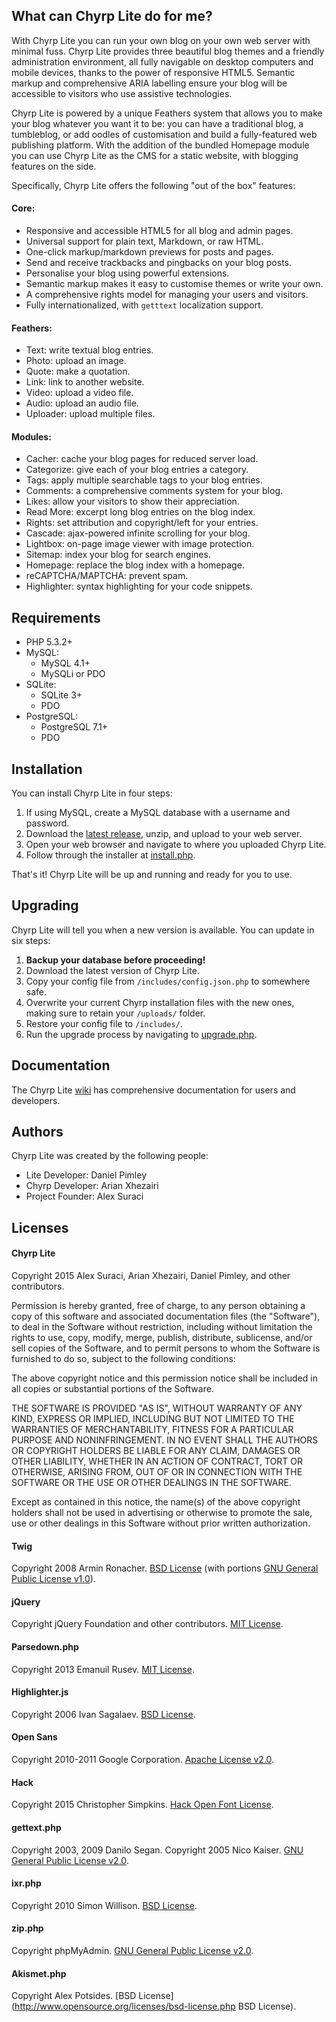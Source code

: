 ## What can Chyrp Lite do for me?
With Chyrp Lite you can run your own blog on your own web server with minimal fuss.
Chyrp Lite provides three beautiful blog themes and a friendly administration environment,
all fully navigable on desktop computers and mobile devices, thanks to the power of
responsive HTML5. Semantic markup and comprehensive ARIA labelling ensure your blog will
be accessible to visitors who use assistive technologies.

Chyrp Lite is powered by a unique Feathers system that allows you to make your blog
whatever you want it to be: you can have a traditional blog, a tumbleblog, or add oodles
of customisation and build a fully-featured web publishing platform. With the addition
of the bundled Homepage module you can use Chyrp Lite as the CMS for a static website,
with blogging features on the side.

Specifically, Chyrp Lite offers the following "out of the box" features:

#### Core:
* Responsive and accessible HTML5 for all blog and admin pages.
* Universal support for plain text, Markdown, or raw HTML.
* One-click markup/markdown previews for posts and pages.
* Send and receive trackbacks and pingbacks on your blog posts.
* Personalise your blog using powerful extensions.
* Semantic markup makes it easy to customise themes or write your own.
* A comprehensive rights model for managing your users and visitors.
* Fully internationalized, with `getttext` localization support.

#### Feathers:
* Text: write textual blog entries.
* Photo: upload an image.
* Quote: make a quotation.
* Link: link to another website.
* Video: upload a video file.
* Audio: upload an audio file.
* Uploader: upload multiple files.

#### Modules:
* Cacher: cache your blog pages for reduced server load.
* Categorize: give each of your blog entries a category.
* Tags: apply multiple searchable tags to your blog entries.
* Comments: a comprehensive comments system for your blog.
* Likes: allow your visitors to show their appreciation.
* Read More: excerpt long blog entries on the blog index.
* Rights: set attribution and copyright/left for your entries.
* Cascade: ajax-powered infinite scrolling for your blog.
* Lightbox: on-page image viewer with image protection.
* Sitemap: index your blog for search engines.
* Homepage: replace the blog index with a homepage.
* reCAPTCHA/MAPTCHA: prevent spam.
* Highlighter: syntax highlighting for your code snippets.

## Requirements

* PHP 5.3.2+
* MySQL:
  - MySQL 4.1+
  - MySQLi or PDO
* SQLite:
  - SQLite 3+
  - PDO
* PostgreSQL:
  - PostgreSQL 7.1+
  - PDO

## Installation
You can install Chyrp Lite in four steps:

1. If using MySQL, create a MySQL database with a username and password.
2. Download the [latest release](https://github.com/xenocrat/chyrp-lite/releases), unzip, and upload to your web server.
3. Open your web browser and navigate to where you uploaded Chyrp Lite.
4. Follow through the installer at [install.php](install.php).

That's it! Chyrp Lite will be up and running and ready for you to use.

## Upgrading
Chyrp Lite will tell you when a new version is available. You can update in six steps:

1. __Backup your database before proceeding!__
2. Download the latest version of Chyrp Lite.
3. Copy your config file from `/includes/config.json.php` to somewhere safe.
4. Overwrite your current Chyrp installation files with the new ones, making sure to retain your `/uploads/` folder.
5. Restore your config file to `/includes/`.
6. Run the upgrade process by navigating to [upgrade.php](upgrade.php).

## Documentation
The Chyrp Lite [wiki](https://github.com/xenocrat/chyrp-lite/wiki) has comprehensive documentation
for users and developers.

## Authors

Chyrp Lite was created by the following people:

* Lite Developer: Daniel Pimley
* Chyrp Developer: Arian Xhezairi
* Project Founder: Alex Suraci

## Licenses

#### Chyrp Lite

Copyright 2015 Alex Suraci, Arian Xhezairi, Daniel Pimley,
and other contributors.

Permission is hereby granted, free of charge, to any person
obtaining a copy of this software and associated documentation
files (the "Software"), to deal in the Software without
restriction, including without limitation the rights to use,
copy, modify, merge, publish, distribute, sublicense, and/or sell
copies of the Software, and to permit persons to whom the
Software is furnished to do so, subject to the following
conditions:

The above copyright notice and this permission notice shall be
included in all copies or substantial portions of the Software.

THE SOFTWARE IS PROVIDED "AS IS", WITHOUT WARRANTY OF ANY KIND,
EXPRESS OR IMPLIED, INCLUDING BUT NOT LIMITED TO THE WARRANTIES
OF MERCHANTABILITY, FITNESS FOR A PARTICULAR PURPOSE AND
NONINFRINGEMENT. IN NO EVENT SHALL THE AUTHORS OR COPYRIGHT
HOLDERS BE LIABLE FOR ANY CLAIM, DAMAGES OR OTHER LIABILITY,
WHETHER IN AN ACTION OF CONTRACT, TORT OR OTHERWISE, ARISING
FROM, OUT OF OR IN CONNECTION WITH THE SOFTWARE OR THE USE OR
OTHER DEALINGS IN THE SOFTWARE.

Except as contained in this notice, the name(s) of the above
copyright holders shall not be used in advertising or otherwise
to promote the sale, use or other dealings in this Software
without prior written authorization.

#### Twig
Copyright 2008 Armin Ronacher.
[BSD License](http://www.opensource.org/licenses/bsd-license.php)
(with portions [GNU General Public License v1.0](https://gnu.org/licenses/old-licenses/gpl-1.0.txt)).

#### jQuery
Copyright jQuery Foundation and other contributors.
[MIT License](https://raw.githubusercontent.com/jquery/jquery/master/LICENSE.txt).

#### Parsedown.php
Copyright 2013 Emanuil Rusev.
[MIT License](https://raw.githubusercontent.com/erusev/parsedown/master/LICENSE.txt).

#### Highlighter.js
Copyright 2006 Ivan Sagalaev.
[BSD License](https://raw.githubusercontent.com/isagalaev/highlight.js/master/LICENSE).

#### Open Sans
Copyright 2010-2011 Google Corporation.
[Apache License v2.0](http://www.apache.org/licenses/LICENSE-2.0.txt).

#### Hack
Copyright 2015 Christopher Simpkins.
[Hack Open Font License](https://raw.githubusercontent.com/chrissimpkins/Hack/master/LICENSE.md).

#### gettext.php
Copyright 2003, 2009 Danilo Segan.
Copyright 2005 Nico Kaiser.
[GNU General Public License v2.0](https://gnu.org/licenses/old-licenses/gpl-2.0.txt).

#### ixr.php
Copyright 2010 Simon Willison.
[BSD License](http://www.opensource.org/licenses/bsd-license.php).

#### zip.php
Copyright phpMyAdmin.
[GNU General Public License v2.0](https://gnu.org/licenses/old-licenses/gpl-2.0.txt).

#### Akismet.php
Copyright Alex Potsides.
[BSD License](http://www.opensource.org/licenses/bsd-license.php BSD License).
